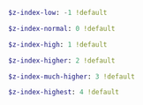 <!-- markdownlint-disable -->

``` sass
$z-index-low: -1 !default
```

``` sass
$z-index-normal: 0 !default
```

``` sass
$z-index-high: 1 !default
```

``` sass
$z-index-higher: 2 !default
```

``` sass
$z-index-much-higher: 3 !default
```

``` sass
$z-index-highest: 4 !default
```
